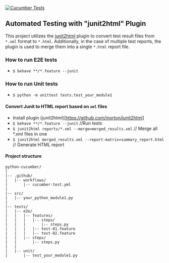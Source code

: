 [![Cucumber Tests](https://github.com/Ebazhanov/python-cucumber-junit2html-report/actions?query=workflow%3Acucumber-tests)](https://github.com/Ebazhanov/python-cucumber-junit2html-report/actions?query=workflow%3Acucumber-tests)

## Automated Testing with "junit2html" Plugin

This project utilizes the [junit2html](https://github.com/inorton/junit2html) plugin to convert test result files from `*.xml` format to `*.html`. Additionally, in the case of multiple test reports, the plugin is used to merge them into a single `*.html` report file.

### How to run E2E tests 
- `$ behave **/*.feature --junit`

### How to run Unit tests 
- `$ python -m unittest tests.test_your_module1`

#### Convert Junit to HTML report based on `xml` files
- Install plugin (junit2html)[https://github.com/inorton/junit2html]
- `$ behave **/*.feature --junit` //Run tests
- `$ junit2html reports/*.xml --merge=merged_results.xml` // Merge all *.xml files in one
- `$ junit2html merged_results.xml --report-matrix=summary_report.html` // Generate HTML report

#### Project structure

    python-cucumber/
    |
    |-- .github/
    |   |-- workflows/
    |       |-- cucumber-test.yml
    |
    |-- src/
    |   |-- your_python_module1.py
    |
    |-- tests/
    |   |-- e2e/
    |   |   |-- features/
    |   |   |   |-- steps/
    |   |   |       |-- steps.py
    |   |   |   |-- test-01.feature
    |   |   |   |-- test-02.feature
    |   |   |-- steps/
    |   |       |-- steps.py
    |   |
    |   |-- unit/
    |       |-- test_your_module1.py